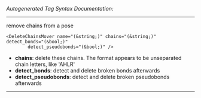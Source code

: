 _Autogenerated Tag Syntax Documentation:_

---
remove chains from a pose

```
<DeleteChainsMover name="(&string;)" chains="(&string;)" detect_bonds="(&bool;)"
        detect_pseudobonds="(&bool;)" />
```

-   **chains**: delete these chains.  The format appears to be unseparated chain letters, like 'AHLR'
-   **detect_bonds**: detect and delete broken bonds afterwards
-   **detect_pseudobonds**: detect and delete broken pseudobonds afterwards

---
